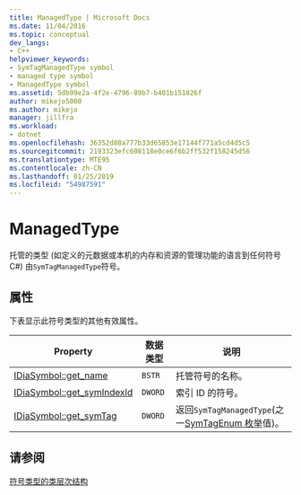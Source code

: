 ```yaml
---
title: ManagedType | Microsoft Docs
ms.date: 11/04/2016
ms.topic: conceptual
dev_langs:
- C++
helpviewer_keywords:
- SymTagManagedType symbol
- managed type symbol
- ManagedType symbol
ms.assetid: 5db99e2a-4f2e-4796-89b7-b401b151826f
author: mikejo5000
ms.author: mikejo
manager: jillfra
ms.workload:
- dotnet
ms.openlocfilehash: 36352d88a777b33d65853e17144f771a5cd4d5c5
ms.sourcegitcommit: 2193323efc608118e0ce6f6b2ff532f158245d56
ms.translationtype: MTE95
ms.contentlocale: zh-CN
ms.lasthandoff: 01/25/2019
ms.locfileid: "54987591"
---
```

# <a name="managedtype"></a>ManagedType
托管的类型 (如定义的元数据或本机的内存和资源的管理功能的语言到任何符号C#) 由`SymTagManagedType`符号。  
  
## <a name="properties"></a>属性  
 下表显示此符号类型的其他有效属性。  
  
|Property|数据类型|说明​​|  
|--------------|---------------|-----------------|  
|[IDiaSymbol::get_name](../../debugger/debug-interface-access/idiasymbol-get-name.md)|`BSTR`|托管符号的名称。|  
|[IDiaSymbol::get_symIndexId](../../debugger/debug-interface-access/idiasymbol-get-symindexid.md)|`DWORD`|索引 ID 的符号。|  
|[IDiaSymbol::get_symTag](../../debugger/debug-interface-access/idiasymbol-get-symtag.md)|`DWORD`|返回`SymTagManagedType`(之一[SymTagEnum 枚举](../../debugger/debug-interface-access/symtagenum.md)值)。|  
  
## <a name="see-also"></a>请参阅  
 [符号类型的类层次结构](../../debugger/debug-interface-access/class-hierarchy-of-symbol-types.md)